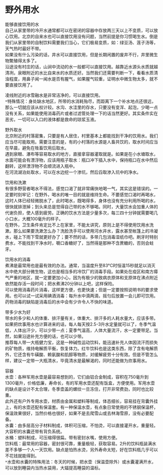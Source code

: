   
# 野外用水  
  
能够直接饮用的水  
自己从家里带的冷开水通常都可以在密闭的容器中存放两三天以上不变质，可以放心饮用。北京的自来水也可以直接饮用没有问题，当然前提是你习惯喝生水。倒是我们从家里带的自制饮料需要我们当心，它们极易变质，如：绿豆汤、莲子汤等，天气热时最好不带。  
如果没有什么污染的话，井水可以直接饮用，但是长期闲置的废井不行，井里微生物繁殖得太多了。  
沿途没有村庄的话，山涧中流动的水一般都可以直接饮用。越靠近水源头水质就越清冽，泉眼附近的水比自来水的水质还好。当然我们还需要判断一下，看看水质清浊程度，用鼻子闻一闻水是否有腥气，如果腥气较重，证明水中微生物太多，就不要直接饮用了。  
  
凌线附近的冰雪融水是非常洁净的，可以直接饮用。  
`*`特殊情况：身处缺水地区，所带的水消耗殆尽，而距离下一个补水地点还很远，那么一切就应该从权计较。水沟、水洼里的存水，只要没有变浑、起泡，少喝一点没有关系，如果能使用消毒药片或者过滤管处理一下的话当然更好。其实条件实在恶劣，一切可以入口的液体都是救命的琼浆玉液。  
  
野外取水  
北京附近的村落密集，只要是有人居住，村里基本上都能找到干净的饮用水。我们应当尽可能取用。需要注意的是，有的小村落的水源是人畜共饮的，取水时间应当在早晨，避免在牲畜饮用后取水。  
遇到泉眼、瀑布等容易取水的地方，直接拿容器灌取就是。如果是在小水塘取水，水面可能会有漂浮物，应该用瓶子取水：瓶口冲下插入水中，保持瓶口在水中然后翻转，这样漂浮物不会顺流进入瓶中。  
在河流湖泊处取水，可以在水边挖一个渗坑，然后舀取渗入坑中的净水。  
  
饮用和洗漱  
有很多野营者喝水不得法，感觉口渴了就非常痛快地喝一气，其实这是错误的。一定要时刻牢记：在野外，喝水的唯一目的就是维持生命。不要感觉口渴时再喝水，这时人体已经轻微脱水了，此时喝水，既喝得多，身体也没有充分利用所喝的水，很快就排泄掉；到头来总是觉得自己带的水不够喝。同时，大量饮水会加重人体的代谢负担，使人感到疲劳。正确的饮水方法是少量多次，每三四十分钟就需要喝几小口水，大概100毫升的样子。  
在野外，卫生条件肯定比不上在家里，不能太讲究，原则上是不得使用饮用水洗漱。那么如果要洗漱怎么办？洗脸洗手可以使用河水井水，露水甚至帐篷上的冷凝水，碰上下雨下雪就更好办了；要不然的话，多带几包消毒湿纸巾吧。刷牙时特别费水，不能找到干净水时，嚼口香糖好了，当然得是那种不含蔗糖的，否则会蛀牙。  
  
饮用水的消毒  
煮沸是最常用也是最有效的办法。通常，当温度升至83°C时恒温15秒就足以消灭水中绝大部分微生物，这也是相当多的冷饮厂的消毒手段。如果处在疫区和南方瘴气严重的地区，就一定要更加小心，因为有极少的致病衣原体和支原体在沸点附近依然能存活一段时间；把水煮沸20分钟以上吧，这样保险。  
可以使用消毒药片消毒，这样更方便，也更快速；但是一定要按照说明书的要求使用。也可以试一试采用碘酒消毒：每升水中滴两滴，摇匀后放置一会儿即可饮用。药物消毒的缺陷是消毒后的水中会有少许令人不快的味道。  
  
带多少水为好  
带水的多少和人的体重、排汗量有关，体重大、排汗多的人耗水量大，应该多带。如果把炊事用水也计算进来的话，每人每天按2.5-3升水定量就可以了，冬季气温低，人体出汗少，可以少带一点；夏季气温高，人体大量流汗，水一定要带足。当然，如果沿途补充方便的话，也可以少带。  
推荐每人带一大瓶健力宝，这是一种碱性运动饮料，能迅速补充人体因流汗而损失的矿物质，维持电解质平衡，恢复体力。红牛饮料也是这类东西，除了含有电解质外，它还含有牛磺酸、赖氨酸和肌醇等物质，对缓解疲劳十分有效。但是不管怎么样，建议一定带一大瓶清水，毕竟清水是最解渴的，同时还能做为炊事用水。  
  
容器  
水壶：各种军用水壶是最容易想到的，它们由铝合金制成，容积在750毫升到1300毫升，价格低廉，寿命长，有的军用水壶还配有饭盒，方便使用。军用水壶的缺点是设计不太合理，冬季壶盖的螺纹一旦冻住，打开非常费劲，同时也比较重。  
此外还有户外专用水壶，材质由金属和塑料等制成，体态细长，容易挂在背囊外挂上，有的水壶还配有保温套。有一种保温水壶，有点象日常使用的不锈钢保温杯，保温效果很好，当然价格也很好，如果不是去爬雪山或去林海雪原，没有必要配备。  
水囊：由多层高分子材料制成，体积可压缩，不怕烫，可以直接灌开水，重量轻。大容积的水囊还带有背负系统。  
水桶：塑料制成，可压缩得很扁。带有密封水嘴，使用方便。  
饮料瓶：最常用的容器，密封很可靠，重量极轻，获取容易。2升的饮料瓶装满水差不多够一个人一天饮用。缺点是怕热水烫，另外寿命太短，好在饮料瓶几乎可以不花钱就能得到。  
`*`水壶和水囊的特殊用法：冬天的时候，把水壶（保温壶除外）或水囊灌满开水，可以放到睡袋内当热水袋用，大辐提高睡袋的温标。  
  
